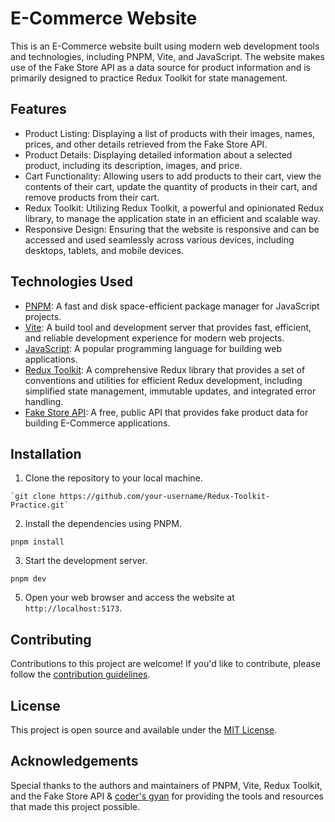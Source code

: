 # E-Commerce Website


This is an E-Commerce website built using modern web development tools and technologies, including PNPM, Vite, and JavaScript. The website makes use of the Fake Store API as a data source for product information and is primarily designed to practice Redux Toolkit for state management.

## Features

- Product Listing: Displaying a list of products with their images, names, prices, and other details retrieved from the Fake Store API.
- Product Details: Displaying detailed information about a selected product, including its description, images, and price.
- Cart Functionality: Allowing users to add products to their cart, view the contents of their cart, update the quantity of products in their cart, and remove products from their cart.
- Redux Toolkit: Utilizing Redux Toolkit, a powerful and opinionated Redux library, to manage the application state in an efficient and scalable way.
- Responsive Design: Ensuring that the website is responsive and can be accessed and used seamlessly across various devices, including desktops, tablets, and mobile devices.

## Technologies Used

- [PNPM](https://pnpm.io/): A fast and disk space-efficient package manager for JavaScript projects.
- [Vite](https://vitejs.dev/): A build tool and development server that provides fast, efficient, and reliable development experience for modern web projects.
- [JavaScript](https://developer.mozilla.org/en-US/docs/Web/JavaScript): A popular programming language for building web applications.
- [Redux Toolkit](https://redux-toolkit.js.org/): A comprehensive Redux library that provides a set of conventions and utilities for efficient Redux development, including simplified state management, immutable updates, and integrated error handling.
- [Fake Store API](https://fakestoreapi.com/): A free, public API that provides fake product data for building E-Commerce applications.

## Installation

1. Clone the repository to your local machine.
```
`git clone https://github.com/your-username/Redux-Toolkit-Practice.git`
```

2. Install the dependencies using PNPM.
```
pnpm install
```

3. Start the development server.
```
pnpm dev
```


5. Open your web browser and access the website at `http://localhost:5173`.

## Contributing

Contributions to this project are welcome! If you'd like to contribute, please follow the [contribution guidelines](https://github.com/himanshu1221/Redux-Toolkit-Practice/blob/master/CODE_OF_CONDUCT.md).

## License

This project is open source and available under the [MIT License](https://github.com/himanshu1221/Redux-Toolkit-Practice/blob/master/LICENSE.md).

## Acknowledgements

Special thanks to the authors and maintainers of PNPM, Vite, Redux Toolkit, and the Fake Store API & [coder's gyan](https://www.youtube.com/watch?v=XwGNhppX4as&ab_channel=Coder%27sGyan) for providing the tools and resources that made this project possible.





